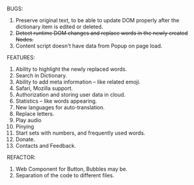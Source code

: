 BUGS:
1. Preserve original text, to be able to update DOM properly
after the dictionary item is edited or deleted.
2. ~~Detect runtime DOM changes and replace words in the newly created Nodes.~~
3. Content script doesn't have data from Popup on page load.

FEATURES:
1. Ability to highlight the newly replaced words.
2. Search in Dictionary.
3. Ability to add meta information – like related emoji.
4. Safari, Mozilla support.
5. Authorization and storing user data in cloud.
6. Statistics – like words appearing.
7. New languages for auto-translation.
8. Replace letters.
9. Play audio
10. Pinying
11. Start sets with numbers, and frequently used words.
12. Donate.
13. Contacts and Feedback.

REFACTOR:
1. Web Component for Button, Bubbles may be.
2. Separation of the code to different files.


